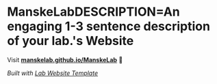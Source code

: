 
# ManskeLabDESCRIPTION=An engaging 1-3 sentence description of your lab.'s Website

Visit **[manskelab.github.io/ManskeLab](https://manskelab.github.io/ManskeLab)** 🚀

_Built with [Lab Website Template](https://greene-lab.gitbook.io/lab-website-template-docs)_
